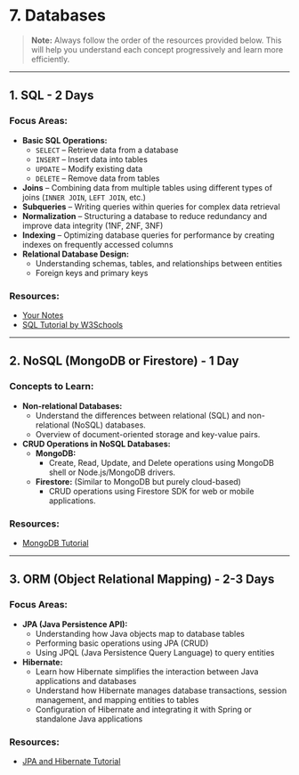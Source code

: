 # 7. Databases

> **Note:** Always follow the order of the resources provided below. This will help you understand each concept progressively and learn more efficiently.

---

## 1. SQL - 2 Days

### Focus Areas:
- **Basic SQL Operations:**
  - `SELECT` – Retrieve data from a database
  - `INSERT` – Insert data into tables
  - `UPDATE` – Modify existing data
  - `DELETE` – Remove data from tables
- **Joins** – Combining data from multiple tables using different types of joins (`INNER JOIN`, `LEFT JOIN`, etc.)
- **Subqueries** – Writing queries within queries for complex data retrieval
- **Normalization** – Structuring a database to reduce redundancy and improve data integrity (1NF, 2NF, 3NF)
- **Indexing** – Optimizing database queries for performance by creating indexes on frequently accessed columns
- **Relational Database Design:**
  - Understanding schemas, tables, and relationships between entities
  - Foreign keys and primary keys

### Resources:
- [Your Notes](https://drive.google.com/drive/folders/1OeHQaGTxgvBakJIbQ1QC9grO7WqDkPDg)
- [SQL Tutorial by W3Schools](https://www.w3schools.com/sql/)

---

## 2. NoSQL (MongoDB or Firestore) - 1 Day

### Concepts to Learn:
- **Non-relational Databases:**
  - Understand the differences between relational (SQL) and non-relational (NoSQL) databases.
  - Overview of document-oriented storage and key-value pairs.
- **CRUD Operations in NoSQL Databases:**
  - **MongoDB:**
    - Create, Read, Update, and Delete operations using MongoDB shell or Node.js/MongoDB drivers.
  - **Firestore:** (Similar to MongoDB but purely cloud-based)
    - CRUD operations using Firestore SDK for web or mobile applications.

### Resources:
- [MongoDB Tutorial](https://www.w3schools.com/mongodb/mongodb_get_started.php)

---

## 3. ORM (Object Relational Mapping) - 2-3 Days

### Focus Areas:
- **JPA (Java Persistence API):**
  - Understanding how Java objects map to database tables
  - Performing basic operations using JPA (CRUD)
  - Using JPQL (Java Persistence Query Language) to query entities
- **Hibernate:**
  - Learn how Hibernate simplifies the interaction between Java applications and databases
  - Understand how Hibernate manages database transactions, session management, and mapping entities to tables
  - Configuration of Hibernate and integrating it with Spring or standalone Java applications

### Resources:
- [JPA and Hibernate Tutorial](https://www.baeldung.com/learn-jpa-hibernate)
